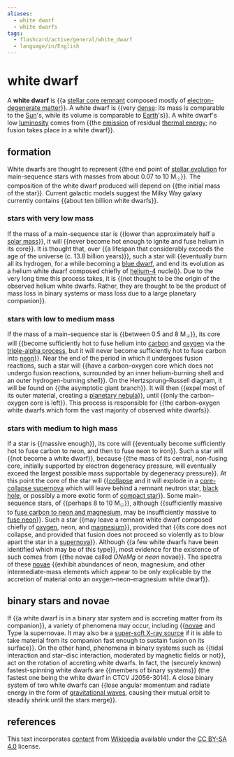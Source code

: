 ```yaml
---
aliases:
  - white dwarf
  - white dwarfs
tags:
  - flashcard/active/general/white_dwarf
  - language/in/English
---
```


# white dwarf

A __white dwarf__ is {{a [stellar core remnant](compact%20object.md) composed mostly of [electron-degenerate matter](degenerate%20matter.md#degenerate%20gases)}}. A white dwarf is {{very [dense](density.md): its mass is comparable to the [Sun](Sun.md)'s, while its volume is comparable to [Earth](Earth.md)'s}}. A white dwarf's low [luminosity](luminosity.md) comes from {{the [emission](thermal%20radiation.md) of residual [thermal energy](heat.md); no fusion takes place in a white dwarf}}. <!--SR:!2024-10-15,54,310!2024-10-19,57,310!2024-09-20,32,270-->

## formation

White dwarfs are thought to represent {{the end point of [stellar evolution](stellar%20evolution.md) for main-sequence stars with masses from about 0.07 to 10 M<sub>☉</sub>}}. The composition of the white dwarf produced will depend on {{the initial mass of the star}}. Current galactic models suggest the Milky Way galaxy currently contains {{about ten billion white dwarfs}}. <!--SR:!2024-11-02,61,270!2024-09-18,32,290!2024-10-07,46,270-->

### stars with very low mass

If the mass of a main-sequence star is {{lower than approximately half a [solar mass](solar%20mass.md)}}, it will {{never become hot enough to ignite and fuse helium in its core}}. It is thought that, over {{a lifespan that considerably exceeds the age of the universe (c. 13.8 billion years)}}, such a star will {{eventually burn all its hydrogen, for a while becoming a [blue dwarf](blue%20dwarf%20(red-dwarf%20stage).md), and end its evolution as a helium white dwarf composed chiefly of [helium-4](helium-4.md) nuclei}}. Due to the very long time this process takes, it is {{not thought to be the origin of the observed helium white dwarfs. Rather, they are thought to be the product of mass loss in binary systems or mass loss due to a large planetary companion}}. <!--SR:!2024-09-27,39,270!2024-10-13,48,290!2024-09-22,37,290!2024-09-06,23,250!2024-09-28,41,290-->

### stars with low to medium mass

If the mass of a main-sequence star is {{between 0.5 and 8 M<sub>☉</sub>}}, its core will {{become sufficiently hot to fuse helium into [carbon](carbon.md) and [oxygen](oxygen.md) via the [triple-alpha process](triple-alpha%20process.md), but it will never become sufficiently hot to fuse carbon into [neon](neon.md)}}. Near the end of the period in which it undergoes fusion reactions, such a star will {{have a carbon–oxygen core which does not undergo fusion reactions, surrounded by an inner helium-burning shell and an outer hydrogen-burning shell}}. On the Hertzsprung–Russell diagram, it will be found on {{the asymptotic giant branch}}. It will then {{expel most of its outer material, creating a [planetary nebula](planetary%20nebula.md)}}, until {{only the carbon–oxygen core is left}}. This process is responsible for {{the carbon–oxygen white dwarfs which form the vast majority of observed white dwarfs}}. <!--SR:!2024-09-19,33,290!2024-09-14,27,270!2024-09-11,26,250!2024-09-19,31,270!2024-09-15,29,270!2024-09-16,29,270!2024-10-09,48,290-->

### stars with medium to high mass

If a star is {{massive enough}}, its core will {{eventually become sufficiently hot to fuse carbon to neon, and then to fuse neon to iron}}. Such a star will {{not become a white dwarf}}, because {{the mass of its central, non-fusing core, initially supported by electron degeneracy pressure, will eventually exceed the largest possible mass supportable by degeneracy pressure}}. At this point the core of the star will {{[collapse](gravitational%20collapse.md) and it will explode in a [core-collapse supernova](supernova.md#core%20collapse) which will leave behind a remnant neutron star, [black hole](black%20hole.md), or possibly a more exotic form of [compact star](compact%20object.md)}}. Some main-sequence stars, of {{perhaps 8 to 10 M<sub>☉</sub>}}, although {{sufficiently massive to [fuse carbon to neon and magnesium](carbon-burning%20process.md), may be insufficiently massive to [fuse neon](neon-burning%20process.md)}}. Such a star {{may leave a remnant white dwarf composed chiefly of [oxygen](oxygen.md), neon, and [magnesium](magnesium.md)}}, provided that {{its core does not collapse, and provided that fusion does not proceed so violently as to blow apart the star in a [supernova](supernova.md)}}. Although {{a few white dwarfs have been identified which may be of this type}}, most evidence for the existence of such comes from {{the novae called _ONeMg_ or _neon_ novae}}. The spectra of these [novae](nova.md) {{exhibit abundances of neon, magnesium, and other intermediate-mass elements which appear to be only explicable by the accretion of material onto an oxygen–neon–magnesium white dwarf}}. <!--SR:!2024-10-16,55,310!2024-10-08,47,290!2024-10-03,44,290!2024-09-16,30,290!2024-09-15,28,270!2024-11-27,85,290!2024-09-12,27,250!2024-09-10,25,250!2024-11-09,68,270!2024-10-08,39,250!2024-09-25,37,270!2024-09-08,23,250-->

## binary stars and novae

If {{a white dwarf is in a binary star system and is accreting matter from its companion}}, a variety of phenomena may occur, including {{[novae](nova.md) and Type Ia supernovae. It may also be a [super-soft X-ray source](super%20soft%20X-ray%20source.md) if it is able to take material from its companion fast enough to sustain fusion on its surface}}. On the other hand, phenomena in binary systems such as {{tidal interaction and star–disc interaction, moderated by magnetic fields or not}}, act on the rotation of accreting white dwarfs. In fact, the (securely known) fastest-spinning white dwarfs are {{members of binary systems}} (the fastest one being the white dwarf in CTCV J2056-3014). A close binary system of two white dwarfs can {{lose angular momentum and radiate energy in the form of [gravitational waves](gravitational%20wave.md), causing their mutual orbit to steadily shrink until the stars merge}}. <!--SR:!2024-11-03,69,310!2024-10-13,45,250!2024-11-13,69,270!2024-09-08,25,270!2024-10-07,44,290-->

## references

This text incorporates [content](https://en.wikipedia.org/wiki/white_dwarf) from [Wikipedia](Wikipedia.md) available under the [CC BY-SA 4.0](https://creativecommons.org/licenses/by-sa/4.0/) license.
